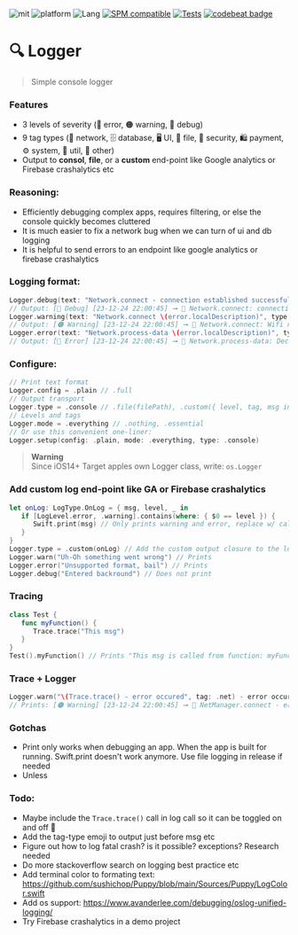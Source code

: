 ![mit](https://img.shields.io/badge/License-MIT-brightgreen.svg)
![platform](https://img.shields.io/badge/Platform-iOS/macOS-blue.svg)
![Lang](https://img.shields.io/badge/Language-Swift%205-orange.svg)
[![SPM compatible](https://img.shields.io/badge/SPM-compatible-4BC51D.svg?style=flat)](https://github.com/apple/swift)
[![Tests](https://github.com/sentryco/Logger/actions/workflows/Tests.yml/badge.svg)](https://github.com/sentryco/Logger/actions/workflows/Tests.yml)
[![codebeat badge](https://codebeat.co/badges/1b701174-9272-4fc9-9de4-3e12af2094d6)](https://codebeat.co/projects/github-com-sentryco-logger-main)

# 🔍 Logger

> Simple console logger

### Features
- 3 levels of severity (🔴 error, 🟠 warning, 🔵️ debug)
- 9 tag types (📡 network, 🗄 database, 🖥 UI, 💾 file, 🔑 security, 🛍 payment, ⚙️ system, 🧰 util, 📝 other)
- Output to **consol**, **file**, or a **custom** end-point like Google analytics or Firebase crashalytics etc

### Reasoning:
- Efficiently debugging complex apps, requires filtering, or else the console quickly becomes cluttered
- It is much easier to fix a network bug when we can turn of ui and db logging
- It is helpful to send errors to an endpoint like google analytics or firebase crashalytics

### Logging format:
```swift
Logger.debug(text: "Network.connect - connection established successfully", type: .net)
// Output: [🔵️ Debug] [23-12-24 22:00:45] ➞ 📡 Network.connect: connection established successfully
Logger.warning(text: "Network.connect \(error.localDescription)", type: .net)
// Output: [️🟠 Warning] [23-12-24 22:00:45] ➞ 📡 Network.connect: Wifi not turned on
Logger.error(text: "Network.process-data \(error.localDescription)", type: .net)
// Output: [🔴 Error] [23-12-24 22:00:45] ➞ 📡 Network.process-data: Decoding was unsuccessful. Nothing was saved
```

### Configure:
```swift
// Print text format
Logger.config = .plain // .full
// Output transport
Logger.type = .console // .file(filePath), .custom({ level, tag, msg in })
// Levels and tags
Logger.mode = .everything // .nothing, .essential
// Or use this convenient one-liner:
Logger.setup(config: .plain, mode: .everything, type: .console)
```

> **Warning**  
> Since iOS14+ Target apples own Logger class, write: `os.Logger` 


### Add custom log end-point like GA or Firebase crashalytics
```swift
let onLog: LogType.OnLog = { msg, level, _ in
   if [LogLevel.error, .warning].contains(where: { $0 == level }) {
      Swift.print(msg) // Only prints warning and error, replace w/ call to GA etc
   }
}
Logger.type = .custom(onLog) // Add the custom output closure to the logger
Logger.warn("Uh-Oh something went wrong") // Prints
Logger.error("Unsupported format, bail") // Prints
Logger.debug("Entered backround") // Does not print
```

### Tracing
```swift
class Test {
   func myFunction() {
      Trace.trace("This msg")
   }
}
Test().myFunction() // Prints "This msg is called from function: myFunction in class: Test on line: 13"
```

### Trace + Logger
```swift
Logger.warn("\(Trace.trace() - error occured", tag: .net) - error occured") // Called inside NetManager.connect
// Prints: [️🟠 Warning] [23-12-24 22:00:45] ➞ 📡 NetManager.connect - error occured
```

### Gotchas
- Print only works when debugging an app. When the app is built for running. Swift.print doesn't work anymore. Use file logging in release if needed
- Unless 

### Todo:
- Maybe include the `Trace.trace()` call in log call so it can be toggled on and off 🤔
- Add the tag-type emoji to output just before msg etc
- Figure out how to log fatal crash? is it possible? exceptions? Research needed 
- Do more stackoverflow search on logging best practice etc 
- Add terminal color to formating text: https://github.com/sushichop/Puppy/blob/main/Sources/Puppy/LogColor.swift
- Add os support:  https://www.avanderlee.com/debugging/oslog-unified-logging/
- Try Firebase crashalytics in a demo project 
